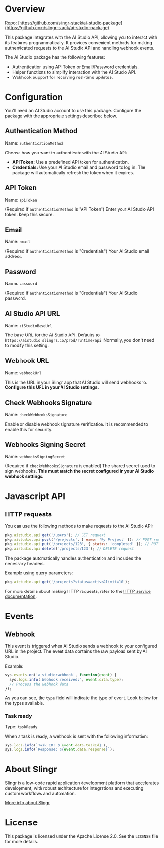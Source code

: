 # Overview

Repo: [https://github.com/slingr-stack/ai-studio-package](https://github.com/slingr-stack/ai-studio-package)

This package integrates with the AI Studio API, allowing you to interact with its features programmatically.  It provides convenient methods for making authenticated requests to the AI Studio API and handling webhook events.

The AI Studio package has the following features:

- Authentication using API Token or Email/Password credentials.
- Helper functions to simplify interaction with the AI Studio API.
- Webhook support for receiving real-time updates.


# Configuration

You'll need an AI Studio account to use this package. Configure the package with the appropriate settings described below.

## Authentication Method

Name: `authenticationMethod`

Choose how you want to authenticate with the AI Studio API:

- **API Token:** Use a predefined API token for authentication.
- **Credentials:**  Use your AI Studio email and password to log in.  The package will automatically refresh the token when it expires.

## API Token

Name: `apiToken`

(Required if `authenticationMethod` is "API Token") Enter your AI Studio API token.  Keep this secure.

## Email

Name: `email`

(Required if `authenticationMethod` is "Credentials") Your AI Studio email address.

## Password

Name: `password`

(Required if `authenticationMethod` is "Credentials")  Your AI Studio password.

## AI Studio API URL

Name: `aiStudioBaseUrl`

The base URL for the AI Studio API.  Defaults to `https://aistudio.slingrs.io/prod/runtime/api`.  Normally, you don't need to modify this setting.

## Webhook URL

Name: `webhookUrl`

This is the URL in your Slingr app that AI Studio will send webhooks to.  **Configure this URL in your AI Studio settings.**

## Check Webhooks Signature

Name: `checkWebhooksSignature`

Enable or disable webhook signature verification.  It is recommended to enable this for security.

## Webhooks Signing Secret

Name: `webhooksSigningSecret`

(Required if `checkWebhooksSignature` is enabled)  The shared secret used to sign webhooks.  **This must match the secret configured in your AI Studio webhook settings.**


# Javascript API

## HTTP requests

You can use the following methods to make requests to the AI Studio API:

```javascript
pkg.aistudio.api.get('/users'); // GET request
pkg.aistudio.api.post('/projects', { name: 'My Project' }); // POST request
pkg.aistudio.api.put('/projects/123', { status: 'completed' }); // PUT request
pkg.aistudio.api.delete('/projects/123'); // DELETE request
```

The package automatically handles authentication and includes the necessary headers.

Example using query parameters:

```javascript
pkg.aistudio.api.get('/projects?status=active&limit=10');
```

For more details about making HTTP requests, refer to the [HTTP service documentation](https://github.com/slingr-stack/http-service).


# Events

## Webhook

This event is triggered when AI Studio sends a webhook to your configured URL in the project. The event data contains the raw payload sent by AI Studio.

Example:

```javascript
sys.events.on('aistudio:webhook', function(event) {
  sys.logs.info('Webhook received:', event.data.type);
  // Process the webhook data
});
```

As you can see, the `type` field will indicate the type of event. Look below for the types available.

### Task ready

Type: `taskReady`

When a task is ready, a webhook is sent with the following information:

```javascript
sys.logs.info(`Task ID: ${event.data.taskId}`);
sys.logs.info(`Response: ${event.data.response}`);
```

# About Slingr

Slingr is a low-code rapid application development platform that accelerates development, with robust architecture for integrations and executing custom workflows and automation.

[More info about Slingr](https://slingr.io)

# License

This package is licensed under the Apache License 2.0. See the `LICENSE` file for more details.